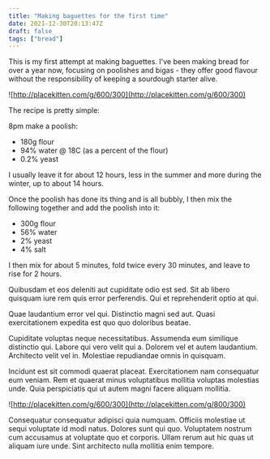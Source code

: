 ```yaml
---
title: "Making baguettes for the first time"
date: 2021-12-30T20:13:47Z
draft: false
tags: ["bread"]
---
```


This is my first attempt at making baguettes. I've been making bread for over a year now, focusing on poolishes and bigas - they offer good flavour without the responsibility of keeping a sourdough starter alive.

![http://placekitten.com/g/600/300](http://placekitten.com/g/600/300)

The recipe is pretty simple:

8pm make a poolish:
* 180g flour
* 94% water @ 18C (as a percent of the flour)
* 0.2% yeast

I usually leave it for about 12 hours, less in the summer and more during the winter, up to about 14 hours.

Once the poolish has done its thing and is all bubbly, I then mix the following together and add the poolish into it:

* 300g flour
* 56% water
* 2% yeast
* 4% salt

I then mix for about 5 minutes, fold twice every 30 minutes, and leave to rise for 2 hours.






Quibusdam et eos deleniti aut cupiditate odio est sed. Sit ab libero quisquam iure rem quis error perferendis. Qui et reprehenderit optio at qui.

Quae laudantium error vel qui. Distinctio magni sed aut. Quasi exercitationem expedita est quo quo doloribus beatae.

Cupiditate voluptas neque necessitatibus. Assumenda eum similique distinctio qui. Labore qui vero velit qui a. Dolorem vel et autem laudantium. Architecto velit vel in. Molestiae repudiandae omnis in quisquam.

Incidunt est sit commodi quaerat placeat. Exercitationem nam consequatur eum veniam. Rem et quaerat minus voluptatibus mollitia voluptas molestias unde. Quia perspiciatis qui ut autem magni facere aliquam mollitia.

![http://placekitten.com/g/600/300](http://placekitten.com/g/800/300)

Consequatur consequatur adipisci quia numquam. Officiis molestiae ut sequi voluptate id modi natus. Dolores sunt qui quo. Voluptatem nostrum cum accusamus at voluptate quo et corporis. Ullam rerum aut hic quas ut aliquam iure unde. Sint architecto nulla mollitia enim tempore.
